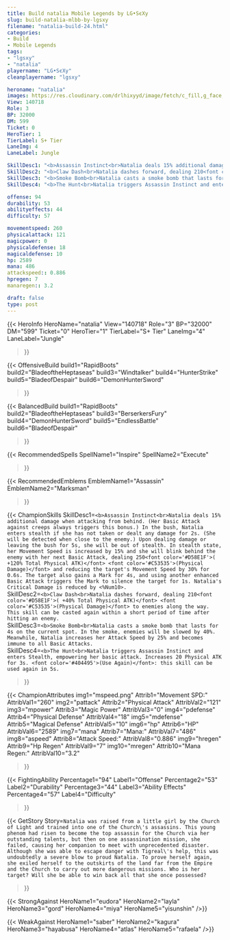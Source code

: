 ```yaml
---
title: Build natalia Mobile Legends by LG•SєXy
slug: build-natalia-mlbb-by-lgsxy
filename: "natalia-build-24.html"
categories: 
- Build 
- Mobile Legends
tags: 
- "lgsxy"
- "natalia"
playername: "LG•SєXy"
cleanplayername: "lgsxy"

heroname: "natalia"
images: https://res.cloudinary.com/drlhixyyd/image/fetch/c_fill,g_face,f_auto/https://cdn2-build.mobagenie.my.id/p/images/banner/full/natalia.jpg
View: 140718 
Role: 3 
BP: 32000
DM: 599 
Ticket: 0 
HeroTier: 1 
TierLabel: S+ Tier 
LaneImg: 4
LaneLabel: Jungle 

SkillDesc1: "<b>Assassin Instinct<br>Natalia deals 15% additional damage when attacking from behind. (Her Basic Attack against creeps always triggers this bonus.) In the bush, Natalia enters stealth if she has not taken or dealt any damage for 2s. (She will be detected when close to the enemy.) Upon dealing damage or leaving the bush for 5s, she will be out of stealth. In stealth state, her Movement Speed is increased by 15% and she will blink behind the enemy with her next Basic Attack, dealing 250<font color='#D58E1F'>( +120% Total Physical ATK)</font> <font color='#C53535'>(Physical Damage)</font> and reducing the target's Movement Speed by 30% for 0.6s. The target also gains a Mark for 4s, and using another enhanced Basic Attack triggers the Mark to silence the target for 1s. Natalia's Critical Damage is reduced by <%Num10>."   
SkillDesc2: "<b>Claw Dash<br>Natalia dashes forward, dealing 210<font color='#D58E1F'>( +40% Total Physical ATK)</font> <font color='#C53535'>(Physical Damage)</font> to enemies along the way. This skill can be casted again within a short period of time after hitting an enemy."   
SkillDesc3: "<b>Smoke Bomb<br>Natalia casts a smoke bomb that lasts for 4s on the current spot. In the smoke, enemies will be slowed by 40%. Meanwhile, Natalia increases her Attack Speed by 25% and becomes immune to all Basic Attacks."   
SkillDesc4: "<b>The Hunt<br>Natalia triggers Assassin Instinct and enters Stealth, empowering her basic attack. Increases 20 Physical ATK for 3s. <font color='#404495'>(Use Again)</font>: this skill can be used again in 5s."  

offense: 94 
durability: 53 
abilityeffects: 44 
difficulty: 57 

movementspeed: 260
physicalattack: 121
magicpower: 0
physicaldefense: 18
magicaldefense: 10
hp: 2589
mana: 486
attackspeed:: 0.886
hpregen: 7
manaregen:: 3.2

draft: false
type: post
---
```


{{< HeroInfo 
HeroName="natalia" 
View="140718" 
Role="3" 
BP="32000" 
DM="599" 
Ticket="0" 
HeroTier="1" 
TierLabel="S+ Tier" 
LaneImg="4" 
LaneLabel="Jungle" 
>}}
 
{{< OffensiveBuild 
build1="RapidBoots"  
build2="BladeoftheHeptaseas" 
build3="Windtalker" 
build4="HunterStrike" 
build5="BladeofDespair" 
build6="DemonHunterSword" 
>}} 

{{< BalancedBuild 
build1="RapidBoots"  
build2="BladeoftheHeptaseas" 
build3="BerserkersFury" 
build4="DemonHunterSword" 
build5="EndlessBattle" 
build6="BladeofDespair" 
>}}


{{< RecommendedSpells 
SpellName1="Inspire" 
SpellName2="Execute" 
>}}  

{{< RecommendedEmblems 
EmblemName1="Assassin" 
EmblemName2="Marksman" 
>}}   

{{< ChampionSkills 
SkillDesc1=`<b>Assassin Instinct<br>Natalia deals 15% additional damage when attacking from behind. (Her Basic Attack against creeps always triggers this bonus.) In the bush, Natalia enters stealth if she has not taken or dealt any damage for 2s. (She will be detected when close to the enemy.) Upon dealing damage or leaving the bush for 5s, she will be out of stealth. In stealth state, her Movement Speed is increased by 15% and she will blink behind the enemy with her next Basic Attack, dealing 250<font color='#D58E1F'>( +120% Total Physical ATK)</font> <font color='#C53535'>(Physical Damage)</font> and reducing the target's Movement Speed by 30% for 0.6s. The target also gains a Mark for 4s, and using another enhanced Basic Attack triggers the Mark to silence the target for 1s. Natalia's Critical Damage is reduced by <%Num10>.`   
SkillDesc2=`<b>Claw Dash<br>Natalia dashes forward, dealing 210<font color='#D58E1F'>( +40% Total Physical ATK)</font> <font color='#C53535'>(Physical Damage)</font> to enemies along the way. This skill can be casted again within a short period of time after hitting an enemy.`   
SkillDesc3=`<b>Smoke Bomb<br>Natalia casts a smoke bomb that lasts for 4s on the current spot. In the smoke, enemies will be slowed by 40%. Meanwhile, Natalia increases her Attack Speed by 25% and becomes immune to all Basic Attacks.`   
SkillDesc4=`<b>The Hunt<br>Natalia triggers Assassin Instinct and enters Stealth, empowering her basic attack. Increases 20 Physical ATK for 3s. <font color='#404495'>(Use Again)</font>: this skill can be used again in 5s.`   
>}}

{{< ChampionAttributes
img1="mspeed.png" Attrib1="Movement SPD:" AttribVal1="260"
img2="pattack" Attrib2="Physical Attack" AttribVal2="121"
img3="mpower" Attrib3="Magic Power" AttribVal3="0"
img4="pdefense" Attrib4="Physical Defense" AttribVal4="18"
img5="mdefense" Attrib5="Magical Defense" AttribVal5="10"
img6="hp" Attrib6="HP" AttribVal6="2589"
img7="mana" Attrib7="Mana:" AttribVal7="486"
img8="aspeed" Attrib8="Attack Speed:" AttribVal8="0.886"
img9="hregen" Attrib9="Hp Regen" AttribVal9="7"
img10="mregen" Attrib10="Mana Regen:" AttribVal10="3.2"
>}}


{{< FightingAbility
Percentage1="94" Label1="Offense"
Percentage2="53" Label2="Durability"
Percentage3="44" Label3="Ability Effects"
Percentage4="57" Label4="Difficulty"
 >}}

{{< GetStory 
Story=` Natalia was raised from a little girl by the Church of Light and trained into one of the Church\'s assassins. This young phenom had risen to become the top assassin for the Church via her outstanding talents, but then on one assassination mission, she failed, causing her companion to meet with unprecedented disaster. Although she was able to escape danger with Tigreal\'s help, this was undoubtedly a severe blow to proud Natalia. To prove herself again, she exiled herself to the outskirts of the land far from the Empire and the Church to carry out more dangerous missions. Who is her target? Will she be able to win back all that she once possessed? ` 
>}}

{{< StrongAgainst 
HeroName1="eudora"
HeroName2="layla"
HeroName3="gord"
HeroName4="miya"
HeroName5="yisunshin"
/>}}

{{< WeakAgainst
HeroName1="saber"
HeroName2="kagura"
HeroName3="hayabusa"
HeroName4="atlas"
HeroName5="rafaela"
/>}}
